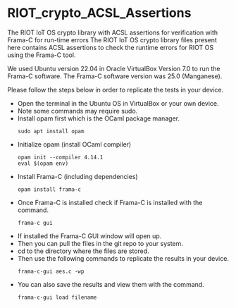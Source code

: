 # RIOT_crypto_ACSL_Assertions
The RIOT IoT OS crypto library with ACSL assertions for verification with Frama-C for run-time errors
The RIOT IoT OS crypto library files present here contains ACSL assertions to check the runtime errors for RIOT OS using the Frama-C tool.

We used Ubuntu version 22.04 in Oracle VirtualBox Version 7.0 to run the Frama-C software. The Frama-C software version was 25.0 (Manganese). 

Please follow the steps below in order to replicate the tests in your device.

* Open the terminal in the Ubuntu OS in VirtualBox or your own device.
* Note some commands may require sudo.
* Install opam first which is the OCaml package manager.
  ```
  sudo apt install opam
  ```
* Initialize opam (install OCaml compiler)
  ```
  opam init --compiler 4.14.1
  eval $(opam env)
  ```
* Install Frama-C (including dependencies)
  ```
  opam install frama-c 
  ```
* Once Frama-C is installed check if Frama-C is installed with the command.
  ```
  frama-c gui
  ```
* If installed the Frama-C GUI window will open up.
* Then you can pull the files in the git repo to your system.
* cd to the directory where the files are stored.
* Then use the following commands to replicate the results in your device.
  ```
  frama-c-gui aes.c -wp
  ```
* You can also save the results and view them with the command.
  ```
  frama-c-gui load filename
  ```
